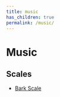 ```yaml
---
title: music
has_children: true
permalink: /music/
---
```


# Music

## Scales

* [Bark Scale](https://en.wikipedia.org/wiki/Bark_scale)
